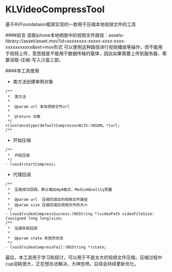 # KLVideoCompressTool
基于AVFoundataion框架实现的一款用于压缩本地视频文件的工具

####前言
读取iphone本地相册中的视频文件路径：assets-library://asset/asset.mov?id=xxxxxxxx-xxxxx-xxxx-xxxx-xxxxxxxxxxx&ext=mov形式
可以使用这种路径进行视频播放等操作，但不能用于视频上传，意思就是不能用于数据传输的载体，因此如果需要上传到服务器，需要读取-压缩-写入沙盒三部。

####本工具使用
- 类方法创建单例对象
```objc
/**
 *  类方法
 *
 *  @param url 本地视频文件url
 *
 *  @return 对象
 */
+(instancetype)defaultCompresserWith:(NSURL *)url;
/**
```

- 开始压缩
```objc
/**
 *  开始压缩
 */
- (void)startCompress;

```

- 代理回调
```objc
/**
 *  压缩成功回调，默认输出mp4格式，MediumQuality质量
 *
 *  @param url  压缩完成后的视频文件路径
 *  @param size 压缩完成后视频文件的大小
 */
- (void)videoCompressSuccess:(NSString *)videoPath videoFileSize:(unsigned long long)size;
/**
 *  压缩失败回调
 *
 *  @param state 失败的状态
 */
- (void)videoCompressFail:(NSString *)state;
```

最后，本工具用于学习和探讨，可以用于不是太大的视频文件压缩，压缩过程中cup消耗很大，正在想办法解决，大神忽喷，后续会持续更新优化。

